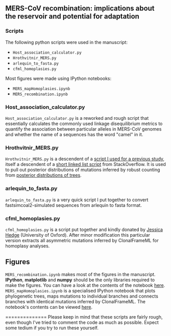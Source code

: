 ## MERS-CoV recombination: implications about the reservoir and potential for adaptation
### Scripts

The following python scripts were used in the manuscript:
- `Host_association_calculator.py`
- `Hrothvitnir_MERS.py`
- `arlequin_to_fasta.py`
- `cfml_homoplasies.py`

Most figures were made using IPython notebooks:
- `MERS_mapHomoplasies.ipynb`
- `MERS_recombination.ipynb`

### Host_association_calculator.py
`Host_association_calculator.py` is a reworked and rough script that essentially calculates the commonly used linkage disequilibrium metrics to quantify the association between particular alleles in MERS-CoV genomes and whether the name of a sequences has the word "camel" in it.

### Hrothvitnir_MERS.py
`Hrothvitnir_MERS.py` is a descendent of a [script I used for a previous study](http://mbe.oxfordjournals.org/content/32/1/162.full), itself a descendent of a [short linked list script](http://stackoverflow.com/questions/280243/python-linked-list/280286#280286) from StackOverflow.
It is used to pull out posterior distributions of mutations inferred by robust counting from [posterior distributions of trees](https://code.google.com/p/beast-mcmc/).

### arlequin_to_fasta.py
`arlequin_to_fasta.py` is a very quick script I put together to convert fastsimcoal2-simulated sequences from arlequin to fasta format.

### cfml_homoplasies.py
`cfml_homoplasies.py` is a script put together and kindly donated by [Jessica Hedge](https://scholar.google.co.uk/citations?user=u3bsLoQAAAAJ&hl=en&oi=ao) (University of Oxford).
After minor modification this particular version extracts all asymmetric mutations inferred by ClonalFrameML for homoplasy analyses.


## Figures
`MERS_recombination.ipynb` makes most of the figures in the manuscript. **IPython**, **matplotlib** and **numpy** should be the only libraries required to make the figures. You can have a look at the contents of the notebook [here](http://nbviewer.ipython.org/github/evogytis/MERS_recombination/blob/master/scripts/MERS_recombination.ipynb).
`MERS_mapHomoplasies.ipynb` is a specialised IPython notebook that plots phylogenetic trees, maps mutations to individual branches and connects branches with identical mutations inferred by ClonalFrameML. The notebook's contents can be viewed [here](http://nbviewer.ipython.org/github/evogytis/MERS_recombination/blob/master/scripts/MERS_mapHomoplasies.ipynb).


==============
Please keep in mind that these scripts are fairly rough, even though I've tried to comment the code as much as possible. Expect some tedium if you try to run these yourself.